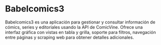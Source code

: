 # Babelcomics3
Babelcomics3 es una aplicación para gestionar y consultar información de cómics, series y editoriales usando la API de ComicVine. Ofrece una interfaz gráfica con vistas en tabla y grilla, soporte para filtros, navegación entre páginas y scraping web para obtener detalles adicionales.
